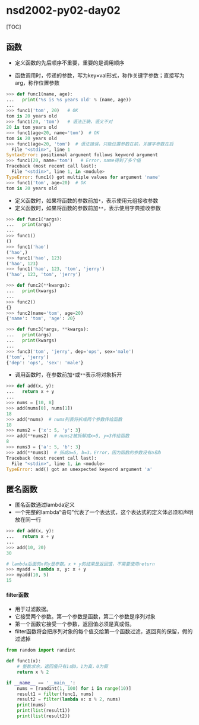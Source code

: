 # nsd2002-py02-day02

[TOC]

## 函数

- 定义函数的先后顺序不重要，重要的是调用顺序

- 函数调用时，传递的参数，写为key=val形式，称作关键字参数；直接写为arg，称作位置参数

```python
>>> def func1(name, age):
...   print('%s is %s years old' % (name, age))
... 
>>> func1('tom', 20)   # OK
tom is 20 years old
>>> func1(20, 'tom')   # 语法正确，语义不对
20 is tom years old
>>> func1(age=20, name='tom')  # OK
tom is 20 years old
>>> func1(age=20, 'tom')  # 语法错误，只能位置参数在前，关键字参数在后
  File "<stdin>", line 1
SyntaxError: positional argument follows keyword argument
>>> func1(20, name='tom')   # Error，name得到了多个值
Traceback (most recent call last):
  File "<stdin>", line 1, in <module>
TypeError: func1() got multiple values for argument 'name'
>>> func1('tom', age=20)  # OK
tom is 20 years old
```

- 定义函数时，如果将函数的参数前加`*`，表示使用元组接收参数
- 定义函数时，如果将函数的参数前加`**`，表示使用字典接收参数

```python
>>> def func1(*args):
...   print(args)
... 
>>> func1()
()
>>> func1('hao')
('hao',)
>>> func1('hao', 123)
('hao', 123)
>>> func1('hao', 123, 'tom', 'jerry')
('hao', 123, 'tom', 'jerry')

>>> def func2(**kwargs):
...   print(kwargs)
... 
>>> func2()
{}
>>> func2(name='tom', age=20)
{'name': 'tom', 'age': 20}

>>> def func3(*args, **kwargs):
...   print(args)
...   print(kwargs)
... 
>>> func3('tom', 'jerry', dep='ops', sex='male')
('tom', 'jerry')
{'dep': 'ops', 'sex': 'male'}
```

- 调用函数时，在参数前加`*`或`**`表示将对象拆开

```python
>>> def add(x, y):
...   return x + y
... 
>>> nums = [10, 8]
>>> add(nums[0], nums[1])
18
>>> add(*nums)  # nums列表将拆成两个参数传给函数
18
>>> nums2 = {'x': 5, 'y': 3}
>>> add(**nums2)  # nums2被拆解成x=5, y=3传给函数
8
>>> nums3 = {'a': 5, 'b': 3}
>>> add(**nums3)  # 拆成a=5, b=3。Error，因为函数的参数没有a和b
Traceback (most recent call last):
  File "<stdin>", line 1, in <module>
TypeError: add() got an unexpected keyword argument 'a'
```

## 匿名函数

- 匿名函数通过lambda定义
- 一个完整的lambda“语句”代表了一个表达式，这个表达式的定义体必须和声明放在同一行

```python
>>> def add(x, y):
...   return x + y
... 
>>> add(10, 20)
30

# lambda后面的x和y是参数。x + y的结果是返回值，不需要使用return
>>> myadd = lambda x, y: x + y
>>> myadd(10, 5)
15
```

#### filter函数

- 用于过滤数据。
- 它接受两个参数。第一个参数是函数，第二个参数是序列对象
- 第一个函数它接受一个参数，返回值必须是真或假。
- filter函数将会把序列对象的每个值交给第一个函数过滤，返回真的保留，假的过滤掉

```python
from random import randint

def func1(x):
    # 整数求余，返回值只有1或0。1为真，0为假
    return x % 2

if __name__ == '__main__':
    nums = [randint(1, 100) for i in range(10)]
    result1 = filter(func1, nums)
    result2 = filter(lambda x: x % 2, nums)
    print(nums)
    print(list(result1))
    print(list(result2))
```



